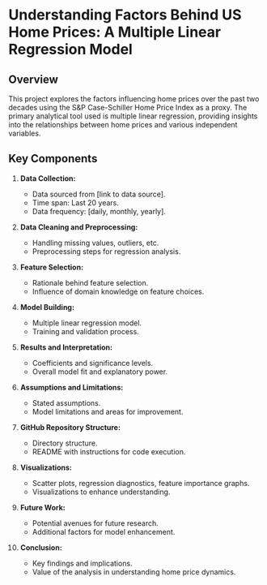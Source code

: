 # Understanding Factors Behind US Home Prices: A Multiple Linear Regression Model

## Overview

This project explores the factors influencing home prices over the past two decades using the S&P Case-Schiller Home Price Index as a proxy. The primary analytical tool used is multiple linear regression, providing insights into the relationships between home prices and various independent variables.

## Key Components

1. **Data Collection:**
   - Data sourced from [link to data source].
   - Time span: Last 20 years.
   - Data frequency: [daily, monthly, yearly].

2. **Data Cleaning and Preprocessing:**
   - Handling missing values, outliers, etc.
   - Preprocessing steps for regression analysis.

3. **Feature Selection:**
   - Rationale behind feature selection.
   - Influence of domain knowledge on feature choices.

4. **Model Building:**
   - Multiple linear regression model.
   - Training and validation process.

5. **Results and Interpretation:**
   - Coefficients and significance levels.
   - Overall model fit and explanatory power.

6. **Assumptions and Limitations:**
   - Stated assumptions.
   - Model limitations and areas for improvement.

7. **GitHub Repository Structure:**
   - Directory structure.
   - README with instructions for code execution.

8. **Visualizations:**
   - Scatter plots, regression diagnostics, feature importance graphs.
   - Visualizations to enhance understanding.

9. **Future Work:**
   - Potential avenues for future research.
   - Additional factors for model enhancement.

10. **Conclusion:**
    - Key findings and implications.
    - Value of the analysis in understanding home price dynamics.
